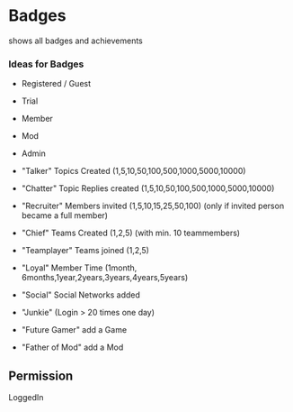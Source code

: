 # Badges
shows all badges and achievements

### Ideas for Badges

- Registered / Guest
- Trial
- Member
- Mod
- Admin

- "Talker" Topics Created (1,5,10,50,100,500,1000,5000,10000)
- "Chatter" Topic Replies created (1,5,10,50,100,500,1000,5000,10000)

- "Recruiter" Members invited (1,5,10,15,25,50,100) (only if invited person became a full member)
- "Chief" Teams Created (1,2,5) (with min. 10 teammembers)
- "Teamplayer" Teams joined (1,2,5)
- "Loyal" Member Time (1month, 6months,1year,2years,3years,4years,5years)

- "Social" Social Networks added
- "Junkie" (Login > 20 times one day)

- "Future Gamer" add a Game
- "Father of Mod" add a Mod



## Permission
LoggedIn
